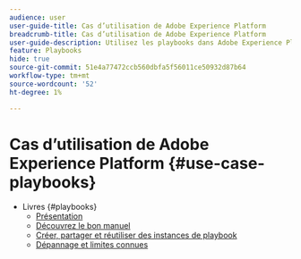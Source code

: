 ```yaml
---
audience: user
user-guide-title: Cas d’utilisation de Adobe Experience Platform
breadcrumb-title: Cas d’utilisation de Adobe Experience Platform
user-guide-description: Utilisez les playbooks dans Adobe Experience Platform pour générer des ressources et prendre en main divers cas pratiques marketing.
feature: Playbooks
hide: true
source-git-commit: 51e4a77472ccb560dbfa5f56011ce50932d87b64
workflow-type: tm+mt
source-wordcount: '52'
ht-degree: 1%

---
```



# Cas d’utilisation de Adobe Experience Platform {#use-case-playbooks}

* Livres {#playbooks}
   * [Présentation](/help/use-case-playbooks/playbooks/overview.md)
   * [Découvrez le bon manuel](/help/use-case-playbooks/playbooks/discover.md)
   * [Créer, partager et réutiliser des instances de playbook](/help/use-case-playbooks/playbooks/create-share-reuse.md)
   * [Dépannage et limites connues](/help/use-case-playbooks/playbooks/troubleshooting.md)
